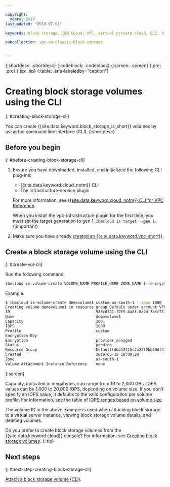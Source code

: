 ```yaml
---

copyright:
  years: 2019
lastupdated: "2019-07-01"

keywords: block storage, IBM CLoud, VPC, virtual private cloud, CLI, block storage volume, volume, IOPS

subcollection: vpc-on-classic-block-storage


---
```


{:shortdesc: .shortdesc}
{:codeblock: .codeblock}
{:screen: .screen}
{:pre: .pre}
{:tip: .tip}
{:table: .aria-labeledby="caption"}

# Creating block storage volumes using the CLI
{: #creating-block-storage-cli}

You can create {{site.data.keyword.block_storage_is_short}} volumes by using the command line interface (CLI).
{:shortdesc}

## Before you begin
{: #before-creating-block-storage-cli}

1. Ensure you have downloaded, installed, and initialized the following CLI plug-ins:
    * {{site.data.keyword.cloud_notm}} CLI
    * The infrastructure-service plugin

   For more information, see [{{site.data.keyword.cloud_notm}} CLI for VPC Reference](/docs/vpc-infrastructure-cli-plugin?topic=vpc-infrastructure-cli-plugin-vpc-reference).
   
   When you install the vpc-infrastructure plugin for the first time, you must set the target generation to gen 1, `ibmcloud is target --gen 1`.
   {:important}
   
2. Make sure you have already [created an {{site.data.keyword.vpc_short}}](/docs/vpc-on-classic?topic=vpc-on-classic-getting-started).

## Create a block storage volume using the CLI
{: #create-vol-cli}

Run the following command.

```bash
ibmcloud is volume-create VOLUME_NAME PROFILE_NAME ZONE_NAME [--encryption-key ENCRYPTION_KEY] [--capacity CAPACITY] [--iops IOPS] [--resource-group-id RESOURCE_GROUP_ID | --resource-group-name RESOURCE_GROUP_NAME] [--json]
```

Example:

```bash
$ ibmcloud is volume-create demovolume1 custom us-south-1 --iops 1000
Creating volume demovolume1 in resource group Default under account VPC 01 as user rtuser1@mycompany.com...
ID                                      933c8781-f7f5-4a8f-8a2d-3bfc711788ee
Name                                    demovolume1
Capacity                                100
IOPS                                    1000
Profile                                 custom
Encryption Key                          -
Encryption                              provider_managed
Status                                  pending
Resource Group                          Default(dbb12715c2a22f2bb60df4ffd4a543f2)
Created                                 2019-05-15 10:09:28
Zone                                    us-south-1
Volume Attachment Instance Reference    none
```
{:screen}

Capacity, indicated in megabytes, can range from 10 to 2,000 GBs.  IOPS values can be 1,000 to 20,000 IOPS, depending on volume size. If you don't specify an IOPS value, it defaults to the valid configuration per volume profile. For information, see the table of [IOPS ranges based on volume size](/docs/vpc-on-classic-block-storage?topic=vpc-on-classic-block-storage-block-storage-profiles#custom).

The volume ID in the above example is used when attaching block storage to a virtual server instance, viewing block storage volume details, and deleting volumes.

Do you prefer to create block storage volumes from the {{site.data.keyword.cloud}} console? For information, see [Creating block storage volumes](/docs/vpc-on-classic-block-storage?topic=vpc-on-classic-block-storage-creating-block-storage).
{: tip}

## Next steps
{: #next-step-creating-block-storage-cli}

[Attach a block storage volume (CLI)](/docs/vpc-on-classic-block-storage?topic=vpc-on-classic-block-storage-attaching-block-storage-cli).
